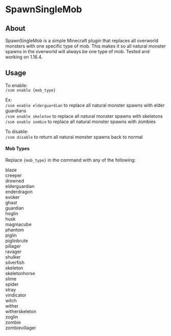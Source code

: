 # SpawnSingleMob

## About
SpawnSingleMob is a simple Minecraft plugin that replaces all overworld monsters with one specific type of mob. This makes it so all natural monster spawns in the overworld will always be one type of mob. Tested and working on 1.16.4.

## Usage
To enable:<br>
```/ssm enable {mob_type}```

Ex:<br>
```/ssm enable elderguardian``` to replace all natural monster spawns with elder guardians<br>
```/ssm enable skeleton``` to replace all natural monster spawns with skeletons<br>
```/ssm enable zombie``` to replace all natural monster spawns with zombies<br>

To disable:<br>
```/ssm disable``` to return all natural monster spawns back to normal<br>
#### Mob Types
Replace ```{mob_type}``` in the command with any of the following:

blaze<br>
creeper<br>
drowned<br>
elderguardian<br>
enderdragon<br>
evoker<br>
ghast<br>
guardian<br>
hoglin<br>
husk<br>
magmacube<br>
phantom<br>
piglin<br>
piglinbrute<br>
pillager<br>
ravager<br>
shulker<br>
silverfish<br>
skeleton<br>
skeletonhorse<br>
slime<br>
spider<br>
stray<br>
vindicator<br>
witch<br>
wither<br>
witherskeleton<br>
zoglin<br>
zombie<br>
zombievillager<br>
